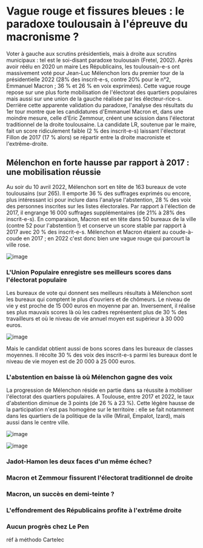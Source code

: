 # Vague rouge et fissures bleues : le paradoxe toulousain à l'épreuve du macronisme ?

Voter à gauche aux scrutins présidentiels, mais à droite aux scrutins municipaux : tel est le soi-disant paradoxe toulousain (Fretel, 2002). Après avoir réélu en 2020 un maire Les Républicains, les toulousain-e-s ont massivement voté pour Jean-Luc Mélenchon lors du premier tour de la présidentielle 2022 (28% des inscrit-e-s, contre 20% pour le n°2, Emmanuel Macron ; 36 % et 26 % en voix exprimées). Cette vague rouge repose sur une plus forte mobilisation de l'électorat des quartiers populaires mais aussi sur une union de la gauche réalisée par les électeur-rice-s. Derrière cette apparente validation du paradoxe, l'analyse des résultats du 1er tour montre que les candidatures d'Emmanuel Macron et, dans une moindre mesure, celle d'Eric Zemmour, créent une scission dans l'électorat traditionnel de la droite toulousaine. La candidate LR, soutenue par le maire, fait un score ridiculement faible (2 % des inscrit-e-s) laissant l'électorat Fillon de 2017 (17 % alors) se répartir entre la droite macroniste et l'extrême-droite.

## Mélenchon en forte hausse par rapport à 2017 : une mobilisation réussie

Au soir du 10 avril 2022, Mélenchon sort en tête de 163 bureaux de vote toulousains (sur 265). Il emporte 36 % des suffrages exprimés ou encore, plus intéressant ici pour inclure dans l'analyse l'abstention, 28 % des voix des personnes inscrites sur les listes électorales. Par rapport à l'élection de 2017, il engrange 16 000 suffrages supplémentaires (de 21% à 28% des inscrit-e-s). En comparaison, Macron est en tête dans 50 bureaux de la ville (contre 52 pour l'abstention !) et conserve un score stable par rapport à 2017 avec 20 % des inscrit-e-s. Mélenchon et Macron étaient au coude-à-coude en 2017 ; en 2022 c'est donc bien une vague rouge qui parcourt la ville rose.

![image](https://user-images.githubusercontent.com/30465109/163043945-1ce95f3d-db9c-4747-9c14-f46dc0db2f51.png)

### L'Union Populaire enregistre ses meilleurs scores dans l'électorat populaire

Les bureaux de vote qui donnent ses meilleurs résultats à Mélenchon sont les bureaux qui comptent le plus d'ouvriers et de chômeurs. Le niveau de vie y est proche de 15 000 euros en moyenne par an. Inversement, il réalise ses plus mauvais scores là où les cadres représentent plus de 30 % des travailleurs et où le niveau de vie annuel moyen est supérieur à 30 000 euros.

![image](https://user-images.githubusercontent.com/30465109/163063777-5c86237f-ee88-467a-9531-e3bf24867ec6.png)

Mais le candidat obtient aussi de bons scores dans les bureaux de classes moyennes. Il récolte 30 % des voix des inscrit-e-s parmi les bureaux dont le niveau de vie moyen est de 20 000 à 25 000 euros.

### L'abstention en baisse là où Mélenchon gagne des voix

La progression de Mélenchon réside en partie dans sa réussite à mobiliser l'électorat des quartiers populaires. A Toulouse, entre 2017 et 2022, le taux d'abstention diminue de 3 points (de 26 % à 23 %). Cette légère hausse de la participation n'est pas homogène sur le territoire : elle se fait notamment dans les quartiers de la politique de la ville (Mirail, Empalot, Izard), mais aussi dans le centre ville.

![image](https://user-images.githubusercontent.com/30465109/163061765-9eb41347-9f0e-41b5-b431-5da755c9c6fa.png)

![image](https://user-images.githubusercontent.com/30465109/163058856-e26aaeee-3b72-4693-89b4-8a7ed20c397a.png)

### Jadot-Hamon les deux faces d'un même échec?

### Macron et Zemmour fissurent l'électorat traditionnel de droite 

### Macron, un succès en demi-teinte ? 

### L'effondrement des Républicains profite à l'extrême droite 

### Aucun progrès chez Le Pen 

réf à méthodo Cartelec
